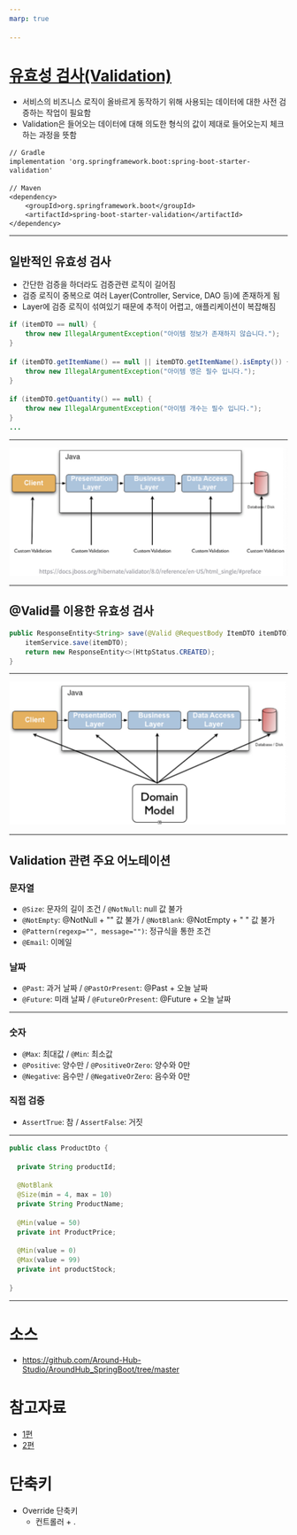 ```yaml
---
marp: true

---
```


# [유효성 검사(Validation)](https://kdhyo98.tistory.com/80#Jakarta%20Validation%20API%20%EC%82%B4%ED%8E%B4%EB%B3%B4%EA%B8%B0-1)
- 서비스의 비즈니스 로직이 올바르게 동작하기 위해 사용되는 데이터에 대한 사전 검증하는 작업이 필요함
- Validation은 들어오는 데이터에 대해 의도한 형식의 값이 제대로 들어오는지 체크하는 과정을 뜻함 

```
// Gradle
implementation 'org.springframework.boot:spring-boot-starter-validation'

// Maven
<dependency>
    <groupId>org.springframework.boot</groupId>
    <artifactId>spring-boot-starter-validation</artifactId>
</dependency>

```

---
## 일반적인 유효성 검사
- 간단한 검증을 하더라도 검증관련 로직이 길어짐
- 검증 로직이 중복으로 여러 Layer(Controller, Service, DAO 등)에 존재하게 됨 
- Layer에 검증 로직이 섞여있기 때문에 추적이 어렵고, 애플리케이션이 복잡해짐 

```java
if (itemDTO == null) {
    throw new IllegalArgumentException("아이템 정보가 존재하지 않습니다.");
}

if (itemDTO.getItemName() == null || itemDTO.getItemName().isEmpty()) {
    throw new IllegalArgumentException("아이템 명은 필수 입니다.");
}

if (itemDTO.getQuantity() == null) {
    throw new IllegalArgumentException("아이템 개수는 필수 입니다.");
}
...

```

---

![Alt text](./img/image.png)

---
## @Valid를 이용한 유효성 검사

```java
public ResponseEntity<String> save(@Valid @RequestBody ItemDTO itemDTO) {
    itemService.save(itemDTO);
    return new ResponseEntity<>(HttpStatus.CREATED);
}
```

---

![Alt text](./img/image-1.png)

---
## Validation 관련 주요 어노테이션
### 문자열 
- `@Size`: 문자의 길이 조건 / `@NotNull`: null 값 불가 
- `@NotEmpty`: @NotNull + "" 값 불가 / `@NotBlank`: @NotEmpty + " " 값 불가 
- `@Pattern(regexp="", message="")`: 정규식을 통한 조건 
- `@Email`: 이메일 

### 날짜 
- `@Past`: 과거 날짜 /  `@PastOrPresent`: @Past + 오늘 날짜
- `@Future`: 미래 날짜 / `@FutureOrPresent`: @Future + 오늘 날짜

---
### 숫자 
- `@Max`: 최대값 / `@Min`: 최소값 
- `@Positive`: 양수만 / `@PositiveOrZero`: 양수와 0만
- `@Negative`: 음수만 / `@NegativeOrZero`: 음수와 0만

### 직접 검증 
- `AssertTrue`: 참 / `AssertFalse`: 거짓

---
```java
public class ProductDto {
  
  private String productId;

  @NotBlank
  @Size(min = 4, max = 10)
  private String ProductName;

  @Min(value = 50)
  private int ProductPrice;

  @Min(value = 0)
  @Max(value = 99)
  private int productStock;

}


```

---
# 소스
- https://github.com/Around-Hub-Studio/AroundHub_SpringBoot/tree/master

# 참고자료
- [1편](https://www.youtube.com/watch?v=7t6tQ4KV37g&t=498s)
- [2편](https://www.youtube.com/watch?v=1Jc-SD9YrV4)

# 단축키
- Override 단축키
  - 컨트롤러 + .


